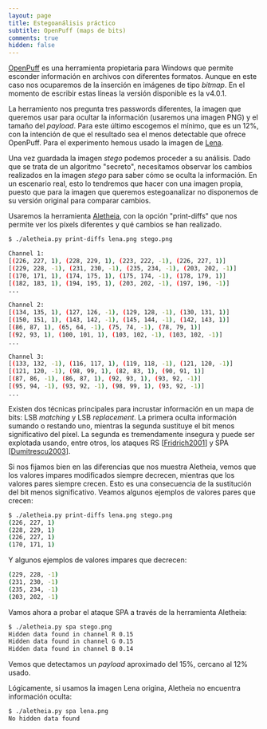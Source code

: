 ```yaml
---
layout: page
title: Estegoanálisis práctico
subtitle: OpenPuff (maps de bits)
comments: true
hidden: false
---
```



[OpenPuff](https://embeddedsw.net/OpenPuff_Steganography_Home.html) es una herramienta propietaria para Windows que permite esconder información en archivos con diferentes formatos. Aunque en este caso nos ocuparemos de la inserción en imágenes de tipo *bitmap*. En el momento de escribir estas líneas la versión disponible es la v4.0.1.


La herramiento nos pregunta tres passwords diferentes, la imagen que queremos usar para ocultar la información (usaremos una imagen PNG) y el tamaño del *payload*. Para este último escogemos el mínimo, que es un 12%, con la intención de que el resultado sea el menos detectable que ofrece OpenPuff. Para el experimento hemous usado la imagen de [Lena](/stego/images/attacks/img/lena.png). 


Una vez guardada la imagen *stego* podemos proceder a su análisis. Dado que se trata de un algoritmo "secreto", necesitamos observar los cambios realizados en la imagen *stego* para saber cómo se oculta la información. En un escenario real, esto lo tendremos que hacer con una imagen propia, puesto que para la imagen que queremos estegoanalizar no disponemos de su versión original para comparar cambios.

Usaremos la herramienta [Aletheia](https://github.com/daniellerch/aletheia), con la opción "print-diffs" que nos permite ver los píxels diferentes y qué cambios se han realizado.


```bash
$ ./aletheia.py print-diffs lena.png stego.png

Channel 1:                                                                                                                            
[(226, 227, 1), (228, 229, 1), (223, 222, -1), (226, 227, 1)] 
[(229, 228, -1), (231, 230, -1), (235, 234, -1), (203, 202, -1)] 
[(170, 171, 1), (174, 175, 1), (175, 174, -1), (178, 179, 1)]
[(182, 183, 1), (194, 195, 1), (203, 202, -1), (197, 196, -1)]
...

Channel 2:
[(134, 135, 1), (127, 126, -1), (129, 128, -1), (130, 131, 1)]
[(150, 151, 1), (143, 142, -1), (145, 144, -1), (142, 143, 1)]
[(86, 87, 1), (65, 64, -1), (75, 74, -1), (78, 79, 1)]
[(92, 93, 1), (100, 101, 1), (103, 102, -1), (103, 102, -1)]
...

Channel 3:
[(133, 132, -1), (116, 117, 1), (119, 118, -1), (121, 120, -1)]
[(121, 120, -1), (98, 99, 1), (82, 83, 1), (90, 91, 1)]
[(87, 86, -1), (86, 87, 1), (92, 93, 1), (93, 92, -1)]
[(95, 94, -1), (93, 92, -1), (98, 99, 1), (93, 92, -1)]
...
```


Existen dos técnicas principales para incrustar información en un mapa de bits: LSB *matching* y LSB *replacement*. La primera oculta información sumando o restando uno, mientras la segunda sustituye el bit menos significativo del píxel. La segunda es tremendamente insegura y puede ser explotada usando, entre otros, los ataques RS [[Fridrich2001](/stego/references)] y SPA [[Dumitrescu2003](/stego/references)].


Si nos fijamos bien en las diferencias que nos muestra Aletheia, vemos que los valores impares modificados siempre decrecen, mientras que los valores pares siempre crecen. Esto es una consecuencia de la sustitución del bit menos significativo. Veamos algunos ejemplos de valores pares que crecen:


```bash
$ ./aletheia.py print-diffs lena.png stego.png
(226, 227, 1) 
(228, 229, 1)
(226, 227, 1)
(170, 171, 1)
```

Y algunos ejemplos de valores impares que decrecen:

```bash
(229, 228, -1)
(231, 230, -1)
(235, 234, -1)
(203, 202, -1)
```


Vamos ahora a probar el ataque SPA a través de la herramienta Aletheia:


```bash
$ ./aletheia.py spa stego.png 
Hidden data found in channel R 0.15
Hidden data found in channel G 0.15
Hidden data found in channel B 0.14
```
Vemos que detectamos un *payload* aproximado del 15%, cercano al 12% usado.



Lógicamente, si usamos la imagen Lena origina, Aletheia no encuentra información oculta:

```bash
$ ./aletheia.py spa lena.png 
No hidden data found
```



